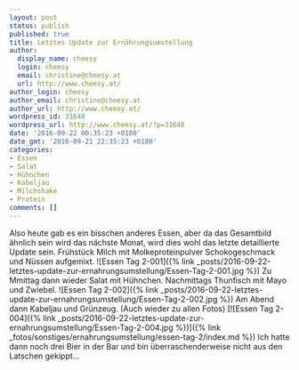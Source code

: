 ```yaml
---
layout: post
status: publish
published: true
title: Letztes Update zur Ernährungsumstellung
author:
  display_name: cheesy
  login: cheesy
  email: christine@cheesy.at
  url: http://www.cheesy.at/
author_login: cheesy
author_email: christine@cheesy.at
author_url: http://www.cheesy.at/
wordpress_id: 31648
wordpress_url: http://www.cheesy.at/?p=31648
date: '2016-09-22 00:35:23 +0100'
date_gmt: '2016-09-21 22:35:23 +0100'
categories:
- Essen
- Salat
- Hühnchen
- Kabeljau
- Milchshake
- Protein
comments: []
---
```

Also heute gab es ein bisschen anderes Essen, aber da das Gesamtbild ähnlich sein wird das nächste Monat, wird dies wohl das letzte detaillierte Update sein.
Frühstück Milch mit Molkeproteinpulver Schokogeschmack und Nüssen aufgemixt.
![Essen Tag 2-001]({% link _posts/2016-09-22-letztes-update-zur-ernahrungsumstellung/Essen-Tag-2-001.jpg %})
Zu Mmittag dann wieder Salat mit Hühnchen. Nachmittags Thunfisch mit Mayo und Zwiebel.
![Essen Tag 2-002]({% link _posts/2016-09-22-letztes-update-zur-ernahrungsumstellung/Essen-Tag-2-002.jpg %})
Am Abend dann Kabeljau und Grünzeug. (Auch wieder zu allen Fotos)
[![Essen Tag 2-004]({% link _posts/2016-09-22-letztes-update-zur-ernahrungsumstellung/Essen-Tag-2-004.jpg %})]({% link _fotos/sonstiges/ernahrungsumstellung/essen-tag-2/index.md %})
Ich hatte dann noch drei Bier in der Bar und bin überraschenderweise nicht aus den Latschen gekippt...
